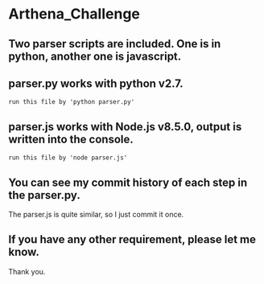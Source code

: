 # Arthena_Challenge

## Two parser scripts are included. One is in python, another one is javascript.

## parser.py works with python v2.7.
 	run this file by 'python parser.py'

## parser.js works with Node.js v8.5.0, output is written into the console.
	run this file by 'node parser.js'

## You can see my commit history of each step in the parser.py. 
The parser.js is quite similar, so I just commit it once.

## If you have any other requirement, please let me know.
Thank you.
